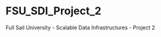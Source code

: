 FSU_SDI_Project_2
=================

Full Sail University - Scalable Data Infrastructures - Project 2